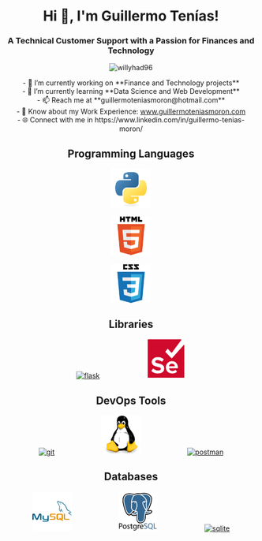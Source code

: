 <h1 align="center">Hi 👋, I'm Guillermo Tenías!</h1>
<h3 align="center">A Technical Customer Support with a Passion for Finances and Technology</h3>

<p align="center">
  <img src="https://komarev.com/ghpvc/?username=willyhad96&label=Profile%20views&color=0e75b6&style=flat" alt="willyhad96" />
</p>

<p align="center">
                                          - 🔭 I’m currently working on **Finance and Technology projects**<br>
                                          - 🌱 I’m currently learning **Data Science and Web Development**<br>
                                          - 📫 Reach me at **guillermoteniasmoron@hotmail.com**<br>
                                          - 📄 Know about my Work Experience: <a href="https://www.guillermoteniasmoron.com/">www.guillermoteniasmoron.com</a><br>
                                          - 🌐 Connect with me in https://www.linkedin.com/in/guillermo-tenias-moron/
</p>

<h2 align="center">Programming Languages</h2>
<p align="center">
  <a href="https://www.python.org" target="_blank" rel="noreferrer" style="display: block;"><img src="https://raw.githubusercontent.com/devicons/devicon/master/icons/python/python-original.svg" alt="python" width="80" height="80" style="display: block;"/></a>&nbsp;&nbsp;&nbsp;&nbsp;&nbsp;&nbsp;&nbsp;&nbsp;&nbsp;&nbsp;&nbsp;&nbsp;&nbsp;&nbsp;&nbsp;&nbsp;&nbsp;&nbsp;&nbsp;&nbsp;&nbsp;&nbsp;&nbsp;&nbsp;<a href="https://www.w3.org/html/" target="_blank" rel="noreferrer" style="display: block;"><img src="https://raw.githubusercontent.com/devicons/devicon/master/icons/html5/html5-original-wordmark.svg" alt="html5" width="80" height="80" style="display: block;"/></a>&nbsp;&nbsp;&nbsp;&nbsp;&nbsp;&nbsp;&nbsp;&nbsp;&nbsp;&nbsp;&nbsp;&nbsp;&nbsp;&nbsp;&nbsp;&nbsp;&nbsp;&nbsp;&nbsp;&nbsp;&nbsp;&nbsp;&nbsp;&nbsp;<a href="https://www.w3schools.com/css/" target="_blank" rel="noreferrer" style="display: block;"><img src="https://raw.githubusercontent.com/devicons/devicon/master/icons/css3/css3-original-wordmark.svg" alt="css3" width="80" height="80" style="display: block;"/></a>
</p>

<h2 align="center">Libraries</h2>
<p align="center">
  <a href="https://flask.palletsprojects.com/" target="_blank" rel="noreferrer"><img src="https://www.vectorlogo.zone/logos/pocoo_flask/pocoo_flask-icon.svg" alt="flask" width="80" height="80"/></a>&nbsp;&nbsp;&nbsp;&nbsp;&nbsp;&nbsp;&nbsp;&nbsp;&nbsp;&nbsp;&nbsp;&nbsp;&nbsp;&nbsp;&nbsp;&nbsp;&nbsp;&nbsp;&nbsp;&nbsp;&nbsp;&nbsp;&nbsp;&nbsp;<a href="https://www.selenium.dev" target="_blank" rel="noreferrer"><img src="https://raw.githubusercontent.com/devicons/devicon/master/icons/selenium/selenium-original.svg" alt="selenium" width="80" height="80"/></a>
</p>

<h2 align="center">DevOps Tools</h2>
<p align="center"><a href="https://git-scm.com/" target="_blank" rel="noreferrer"><img src="https://www.vectorlogo.zone/logos/git-scm/git-scm-icon.svg" alt="git" width="80" height="80"/></a>&nbsp;&nbsp;&nbsp;&nbsp;&nbsp;&nbsp;&nbsp;&nbsp;&nbsp;&nbsp;&nbsp;&nbsp;&nbsp;&nbsp;&nbsp;&nbsp;&nbsp;&nbsp;&nbsp;&nbsp;&nbsp;&nbsp;&nbsp;&nbsp;<a href="https://www.linux.org/" target="_blank" rel="noreferrer"><img src="https://raw.githubusercontent.com/devicons/devicon/master/icons/linux/linux-original.svg" alt="linux" width="80" height="80"/></a>&nbsp;&nbsp;&nbsp;&nbsp;&nbsp;&nbsp;&nbsp;&nbsp;&nbsp;&nbsp;&nbsp;&nbsp;&nbsp;&nbsp;&nbsp;&nbsp;&nbsp;&nbsp;&nbsp;&nbsp;&nbsp;&nbsp;&nbsp;&nbsp;<a href="https://postman.com" target="_blank" rel="noreferrer"><img src="https://www.vectorlogo.zone/logos/getpostman/getpostman-icon.svg" alt="postman" width="80" height="80"/></a>
</p>

<h2 align="center">Databases</h2>
<p align="center">
  <a href="https://www.mysql.com/" target="_blank" rel="noreferrer"><img src="https://raw.githubusercontent.com/devicons/devicon/master/icons/mysql/mysql-original-wordmark.svg" alt="mysql" width="80" height="80"/></a>&nbsp;&nbsp;&nbsp;&nbsp;&nbsp;&nbsp;&nbsp;&nbsp;&nbsp;&nbsp;&nbsp;&nbsp;&nbsp;&nbsp;&nbsp;&nbsp;&nbsp;&nbsp;&nbsp;&nbsp;&nbsp;&nbsp;&nbsp;&nbsp;<a href="https://www.postgresql.org" target="_blank" rel="noreferrer"><img src="https://raw.githubusercontent.com/devicons/devicon/master/icons/postgresql/postgresql-original-wordmark.svg" alt="postgresql" width="80" height="80"/></a>&nbsp;&nbsp;&nbsp;&nbsp;&nbsp;&nbsp;&nbsp;&nbsp;&nbsp;&nbsp;&nbsp;&nbsp;&nbsp;&nbsp;&nbsp;&nbsp;&nbsp;&nbsp;&nbsp;&nbsp;&nbsp;&nbsp;&nbsp;&nbsp;<a href="https://www.sqlite.org/" target="_blank" rel="noreferrer"><img src="https://www.vectorlogo.zone/logos/sqlite/sqlite-icon.svg" alt="sqlite" width="80" height="80"/></a>
</p>
